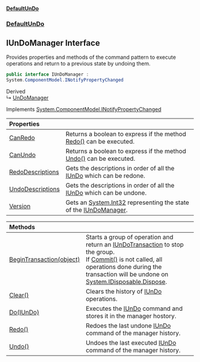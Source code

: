 #### [DefaultUnDo](DefaultUnDo.md 'DefaultUnDo')
### [DefaultUnDo](DefaultUnDo.md#DefaultUnDo 'DefaultUnDo')

## IUnDoManager Interface

Provides properties and methods of the command pattern to execute operations and return to a previous state by undoing them.

```csharp
public interface IUnDoManager :
System.ComponentModel.INotifyPropertyChanged
```

Derived  
&#8627; [UnDoManager](UnDoManager.md 'DefaultUnDo.UnDoManager')

Implements [System.ComponentModel.INotifyPropertyChanged](https://docs.microsoft.com/en-us/dotnet/api/System.ComponentModel.INotifyPropertyChanged 'System.ComponentModel.INotifyPropertyChanged')

| Properties | |
| :--- | :--- |
| [CanRedo](IUnDoManager.CanRedo.md 'DefaultUnDo.IUnDoManager.CanRedo') | Returns a boolean to express if the method [Redo()](IUnDoManager.Redo().md 'DefaultUnDo.IUnDoManager.Redo()') can be executed. |
| [CanUndo](IUnDoManager.CanUndo.md 'DefaultUnDo.IUnDoManager.CanUndo') | Returns a boolean to express if the method [Undo()](IUnDoManager.Undo().md 'DefaultUnDo.IUnDoManager.Undo()') can be executed. |
| [RedoDescriptions](IUnDoManager.RedoDescriptions.md 'DefaultUnDo.IUnDoManager.RedoDescriptions') | Gets the descriptions in order of all the [IUnDo](IUnDo.md 'DefaultUnDo.IUnDo') which can be redone. |
| [UndoDescriptions](IUnDoManager.UndoDescriptions.md 'DefaultUnDo.IUnDoManager.UndoDescriptions') | Gets the descriptions in order of all the [IUnDo](IUnDo.md 'DefaultUnDo.IUnDo') which can be undone. |
| [Version](IUnDoManager.Version.md 'DefaultUnDo.IUnDoManager.Version') | Gets an [System.Int32](https://docs.microsoft.com/en-us/dotnet/api/System.Int32 'System.Int32') representing the state of the [IUnDoManager](IUnDoManager.md 'DefaultUnDo.IUnDoManager'). |

| Methods | |
| :--- | :--- |
| [BeginTransaction(object)](IUnDoManager.BeginTransaction(object).md 'DefaultUnDo.IUnDoManager.BeginTransaction(object)') | Starts a group of operation and return an [IUnDoTransaction](IUnDoTransaction.md 'DefaultUnDo.IUnDoTransaction') to stop the group.<br/>If [Commit()](IUnDoTransaction.Commit().md 'DefaultUnDo.IUnDoTransaction.Commit()') is not called, all operations done during the transaction will be undone on [System.IDisposable.Dispose](https://docs.microsoft.com/en-us/dotnet/api/System.IDisposable.Dispose 'System.IDisposable.Dispose'). |
| [Clear()](IUnDoManager.Clear().md 'DefaultUnDo.IUnDoManager.Clear()') | Clears the history of [IUnDo](IUnDo.md 'DefaultUnDo.IUnDo') operations. |
| [Do(IUnDo)](IUnDoManager.Do(IUnDo).md 'DefaultUnDo.IUnDoManager.Do(DefaultUnDo.IUnDo)') | Executes the [IUnDo](IUnDo.md 'DefaultUnDo.IUnDo') command and stores it in the manager hostory. |
| [Redo()](IUnDoManager.Redo().md 'DefaultUnDo.IUnDoManager.Redo()') | Redoes the last undone [IUnDo](IUnDo.md 'DefaultUnDo.IUnDo') command of the manager history. |
| [Undo()](IUnDoManager.Undo().md 'DefaultUnDo.IUnDoManager.Undo()') | Undoes the last executed [IUnDo](IUnDo.md 'DefaultUnDo.IUnDo') command of the manager history. |
